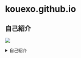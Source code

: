 # kouexo.github.io
## 自己紹介
![](/assets/images/chameleon.png)
<details><summary>自己紹介</summary>

<p> 名前 <br>  
Kou
<p>主な使用言語 <br>  
Python
<p>使ったことがあるプログラミング言語 <br>
C,C++,PHP, (HTML/CSS) *ほぼ忘れました

<!-- </details> -->
